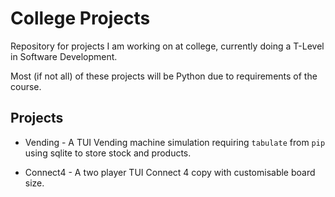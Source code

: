 # College Projects
Repository for projects I am working on at college, currently doing a T-Level in Software Development.

Most (if not all) of these projects will be Python due to requirements of the course.

## Projects

- Vending - A TUI Vending machine simulation requiring `tabulate` from `pip` using sqlite to store stock and products.

- Connect4 - A two player TUI Connect 4 copy with customisable board size.

